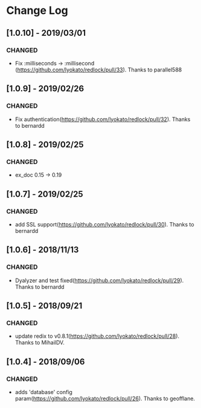 # Change Log

## [1.0.10] - 2019/03/01

### CHANGED

- Fix :milliseconds -> :millisecond (https://github.com/lyokato/redlock/pull/33). Thanks to parallel588

## [1.0.9] - 2019/02/26

### CHANGED

- Fix authentication(https://github.com/lyokato/redlock/pull/32). Thanks to bernardd

## [1.0.8] - 2019/02/25

### CHANGED

- ex_doc 0.15 -> 0.19

## [1.0.7] - 2019/02/25

### CHANGED

- add SSL support(https://github.com/lyokato/redlock/pull/30). Thanks to bernardd

## [1.0.6] - 2018/11/13

### CHANGED

- Dyalyzer and test fixed(https://github.com/lyokato/redlock/pull/29). Thanks to bernardd

## [1.0.5] - 2018/09/21

### CHANGED

- update redix to v0.8.1(https://github.com/lyokato/redlock/pull/28). Thanks to MihailDV.

## [1.0.4] - 2018/09/06

### CHANGED

- adds 'database' config param(https://github.com/lyokato/redlock/pull/26). Thanks to geofflane.
